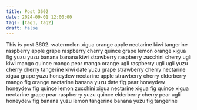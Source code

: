 ```yaml
---
title: Post 3602
date: 2024-09-01 12:00:00
tags: [tag1, tag2]
draft: false
---
```

This is post 3602.
watermelon
xigua
orange
apple
nectarine
kiwi
tangerine
raspberry
apple
grape
raspberry
cherry
quince
grape
lemon
orange
xigua
fig
yuzu
yuzu
banana
banana
kiwi
strawberry
raspberry
zucchini
cherry
ugli
kiwi
mango
quince
mango
pear
mango
orange
ugli
raspberry
ugli
ugli
yuzu
cherry
cherry
tangerine
kiwi
date
yuzu
grape
strawberry
cherry
nectarine
xigua
grape
yuzu
honeydew
nectarine
apple
strawberry
cherry
elderberry
mango
fig
orange
nectarine
banana
yuzu
date
fig
pear
honeydew
honeydew
fig
quince
lemon
zucchini
xigua
nectarine
xigua
fig
quince
xigua
nectarine
grape
pear
raspberry
yuzu
quince
elderberry
cherry
pear
ugli
honeydew
fig
banana
yuzu
lemon
tangerine
banana
yuzu
fig
tangerine
